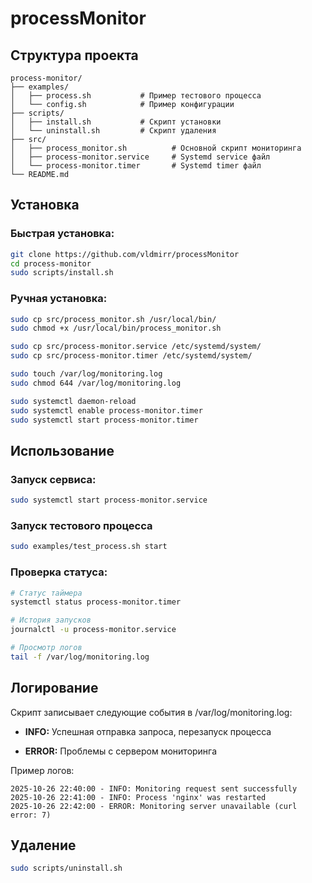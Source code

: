 # processMonitor

## Структура проекта

```text
process-monitor/
├── examples/
│   ├── process.sh           # Пример тестового процесса
│   └── config.sh            # Пример конфигурации
├── scripts/
│   ├── install.sh           # Скрипт установки
│   └── uninstall.sh         # Скрипт удаления
├── src/
│   ├── process_monitor.sh          # Основной скрипт мониторинга
│   ├── process-monitor.service     # Systemd service файл
│   └── process-monitor.timer       # Systemd timer файл
└── README.md
```

## Установка

### Быстрая установка:

```bash
git clone https://github.com/vldmirr/processMonitor
cd process-monitor
sudo scripts/install.sh
```

### Ручная установка:

```bash
sudo cp src/process_monitor.sh /usr/local/bin/
sudo chmod +x /usr/local/bin/process_monitor.sh

sudo cp src/process-monitor.service /etc/systemd/system/
sudo cp src/process-monitor.timer /etc/systemd/system/

sudo touch /var/log/monitoring.log
sudo chmod 644 /var/log/monitoring.log

sudo systemctl daemon-reload
sudo systemctl enable process-monitor.timer
sudo systemctl start process-monitor.timer
```

## Использование 

### Запуск сервиса:

```bash
sudo systemctl start process-monitor.service
```

### Запуск тестового процесса

```bash
sudo examples/test_process.sh start
```

### Проверка статуса:

```bash
# Статус таймера
systemctl status process-monitor.timer

# История запусков
journalctl -u process-monitor.service

# Просмотр логов
tail -f /var/log/monitoring.log
```

## Логирование

Скрипт записывает следующие события в /var/log/monitoring.log:

- **INFO:** Успешная отправка запроса, перезапуск процесса

- **ERROR:** Проблемы с сервером мониторинга

Пример логов:

```text
2025-10-26 22:40:00 - INFO: Monitoring request sent successfully
2025-10-26 22:41:00 - INFO: Process 'nginx' was restarted
2025-10-26 22:42:00 - ERROR: Monitoring server unavailable (curl error: 7)
```

## Удаление 

```bash
sudo scripts/uninstall.sh
```